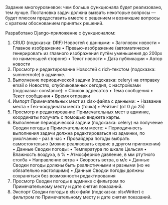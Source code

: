 Задание многоуровневое: чем больше функционала будет реализовано, тем лучше.
Постановка задач должна вызвать некоторые вопросы — будет плюсом предоставить вместе с решением и возникшие вопросы с
кратким обоснованием принятых решений.

Разработано Django-приложение с функционалом:

1. CRUD (подсказка: DRF) Новостей с данными:
   • Заголовок новости
   • Главное изображение
   • Превью-изображение (автоматически генерировать из главного изображения путём уменьшения до 200px по наименьшей
   стороне)
   • Текст новости
   • Дата публикации
   • Автор новости
2. Просмотр и редактирование Новостей с rich-текстом (подсказка: summernote) в админке.
3. Выполнение периодической задачи (подсказка: celery) на отправку email о Новостях, опубликованных сегодня, с
   настройками (подсказка: constance):
   • Список адресатов
   • Тема сообщения
   • Текст сообщения
   • Время отправки
4. Импорт Примечательных мест из xlsx-файла с данными:
   • Название места
   • Гео-координаты места (точка)
   • Рейтинг (от 0 до 25)
5. Просмотр и редактирование Примечательных мест в админке, координаты получать с помощью виджета карты.
6. Выполнение периодической задачи (подсказка: celery) на получение Сводки погоды в Примечательном месте:
   • Периодичность выполнения задачи должна редактироваться из админки, по умолчанию - раз в час
   • Провайдера погоды выбрать самостоятельно (можно реализовать сервис в другом приложении)
   • Данные Сводки погоды:
   • Температура по шкале Цельсия
   • Влажность воздуха, в %
   • Атмосферное давление, в мм ртутного столба
   • Направление ветра
   • Скорость ветра, в м/с
   • Данные Сводки погоды должны быть реалистичными и разными (но не обязательно настоящими)
   • Данные Сводки погоды должны сохраняться без возможности редактирования
7. Просмотр Сводки погоды в админке с фильтром по Примечательному месту и дате снятия показаний.
8. Экспорт Сводки погоды в xlsx-файл (подсказка: xlsxWriter) с фильтром по Примечательному месту и дате снятия
   показаний.
